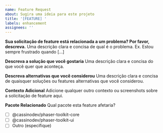 ```yaml
---
name: Feature Request
about: Sugira uma ideia para este projeto
title: '[FEATURE] '
labels: enhancement
assignees: ''
---
```


**Sua solicitação de feature está relacionada a um problema? Por favor, descreva.**
Uma descrição clara e concisa de qual é o problema. Ex. Estou sempre frustrado quando [...]

**Descreva a solução que você gostaria**
Uma descrição clara e concisa do que você quer que aconteça.

**Descreva alternativas que você considerou**
Uma descrição clara e concisa de quaisquer soluções ou features alternativas que você considerou.

**Contexto Adicional**
Adicione qualquer outro contexto ou screenshots sobre a solicitação de feature aqui.

**Pacote Relacionado**
Qual pacote esta feature afetaria?

- [ ] @cassinodev/phaser-toolkit-core
- [ ] @cassinodev/phaser-toolkit-ui
- [ ] Outro (especifique)
